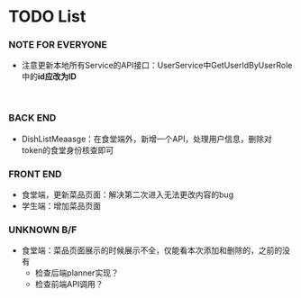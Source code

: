 # TODO List


### NOTE FOR EVERYONE

- 注意更新本地所有Service的API接口：UserService中GetUserIdByUserRole中的**id应改为ID**

</br>

### BACK END

- DishListMeaasge：在食堂端外，新增一个API，处理用户信息，删除对token的食堂身份核查即可

  

### FRONT END

- 食堂端，更新菜品页面：解决第二次进入无法更改内容的bug
- 学生端：增加菜品页面



### UNKNOWN B/F

- 食堂端：菜品页面展示的时候展示不全，仅能看本次添加和删除的，之前的没有
  - 检查后端planner实现？
  - 检查前端API调用？
